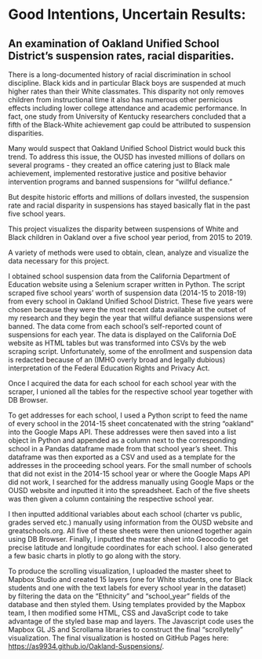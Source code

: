 # Good Intentions, Uncertain Results: 

## An examination of Oakland Unified School District’s suspension rates, racial disparities.


There is a long-documented history of racial discrimination in school discipline. Black kids and in particular Black boys are suspended at much higher rates than their White classmates. This disparity not only removes children from instructional time it also has numerous other pernicious effects including lower college attendance and academic performance. In fact, one study from University of Kentucky researchers concluded that a fifth of the Black-White achievement gap could be attributed to suspension disparities.


Many would suspect that Oakland Unified School District would buck this trend. To address this issue, the OUSD has invested millions of dollars on several programs - they created an office catering just to Black male achievement, implemented restorative justice and positive behavior intervention programs and banned suspensions for “willful defiance.” 

But despite historic efforts and millions of dollars invested, the suspension rate and racial disparity in suspensions has stayed basically flat in the past five school years. 

This project visualizes the disparity between suspensions of White and Black children in Oakland over a five school year period, from 2015 to 2019.  

A variety of methods were used to obtain, clean, analyze and visualize the data necessary for this project. 

I obtained school suspension data from the California Department of Education website using a Selenium scraper written in Python. The script scraped five school years’ worth of suspension data (2014-15 to 2018-19) from every school in Oakland Unified School District. These five years were chosen because they were the most recent data available at the outset of my research and they begin the year that willful defiance suspensions were banned. The data come from each school’s self-reported count of suspensions for each year. The data is displayed on the California DoE website as HTML tables but was transformed into CSVs by the web scraping script. Unfortunately, some of the enrollment and suspension data is redacted because of an (IMHO overly broad and legally dubious) interpretation of the Federal Education Rights and Privacy Act. 

Once I acquired the data for each school for each school year with the scraper, I unioned all the tables for the respective school year together with DB Browser. 

To get addresses for each school, I used a Python script to feed the name of every school in the 2014-15 sheet concatenated with the string “oakland” into the Google Maps API. These addresses were then saved into a list object in Python and appended as a column next to the corresponding school in a Pandas dataframe made from that school year’s sheet. This dataframe was then exported as a CSV and used as a template for the addresses in the proceeding school years. For the small number of schools that did not exist in the 2014-15 school year or where the Google Maps API did not work, I searched for the address manually using Google Maps or the OUSD website and inputted it into the spreadsheet. Each of the five sheets was then given a column containing the respective school year.  

I then inputted additional variables about each school (charter vs public, grades served etc.) manually using information from the OUSD website and greatschools.org. All five of these sheets were then unioned together again using DB Browser. Finally, I inputted the master sheet into Geocodio to get precise latitude and longitude coordinates for each school. I also generated a few basic charts in plotly to go along with the story. 

To produce the scrolling visualization, I uploaded the master sheet to Mapbox Studio and created 15 layers (one for White students, one for Black students and one with the text labels for every school year in the dataset) by filtering the data on the “Ethnicity” and “school_year” fields of the database and then styled them. Using templates provided by the Mapbox team, I then modified some HTML, CSS and JavaScript code to take advantage of the styled base map and layers. The Javascript code uses the Mapbox GL JS and Scrollama libraries to construct the final “scrollytelly” visualization. The final visualization is hosted on GitHub Pages here: https://as9934.github.io/Oakland-Suspensions/.
